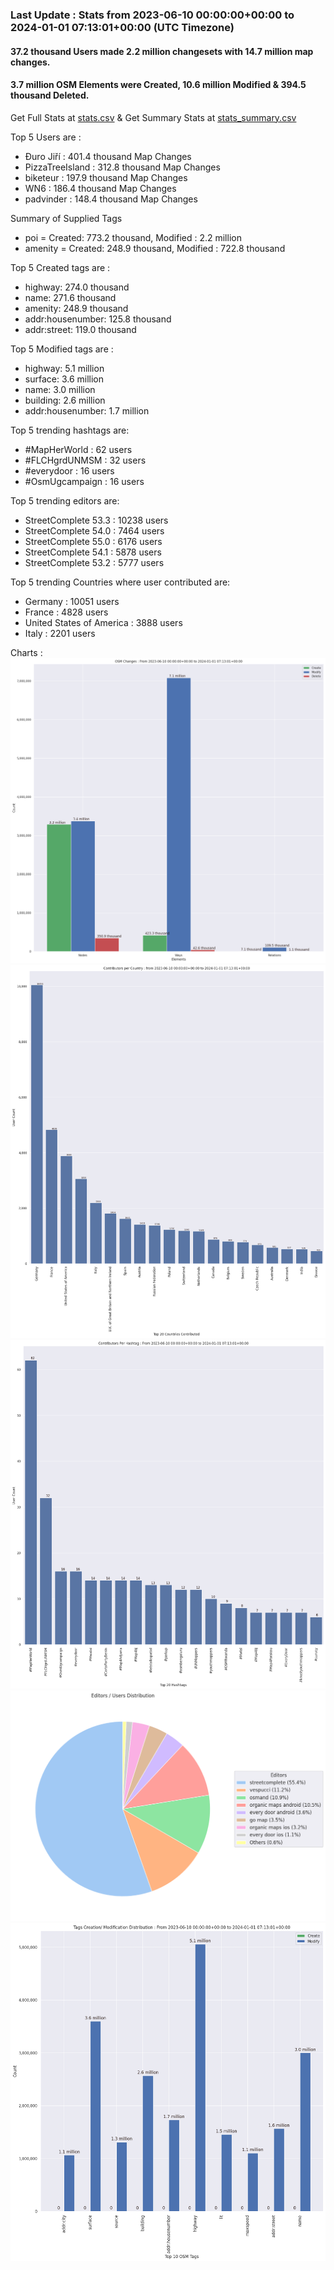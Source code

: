 ### Last Update : Stats from 2023-06-10 00:00:00+00:00 to 2024-01-01 07:13:01+00:00 (UTC Timezone)

#### 37.2 thousand Users made 2.2 million changesets with 14.7 million map changes.
#### 3.7 million OSM Elements were Created, 10.6 million Modified & 394.5 thousand Deleted.
Get Full Stats at [stats.csv](/stats/fieldmappers/Daily/stats.csv)
 & Get Summary Stats at [stats_summary.csv](/stats/fieldmappers/Daily/stats_summary.csv)

Top 5 Users are : 
- Đuro Jiří : 401.4 thousand Map Changes
- PizzaTreeIsland : 312.8 thousand Map Changes
- biketeur : 197.9 thousand Map Changes
- WN6 : 186.4 thousand Map Changes
- padvinder : 148.4 thousand Map Changes

Summary of Supplied Tags
- poi = Created: 773.2 thousand, Modified : 2.2 million
- amenity = Created: 248.9 thousand, Modified : 722.8 thousand


Top 5 Created tags are :
- highway: 274.0 thousand
- name: 271.6 thousand
- amenity: 248.9 thousand
- addr:housenumber: 125.8 thousand
- addr:street: 119.0 thousand


Top 5 Modified tags are :
- highway: 5.1 million
- surface: 3.6 million
- name: 3.0 million
- building: 2.6 million
- addr:housenumber: 1.7 million


Top 5 trending hashtags are:
- #MapHerWorld : 62 users
- #FLCHgrdUNMSM : 32 users
- #everydoor : 16 users
- #OsmUgcampaign : 16 users


Top 5 trending editors are:
- StreetComplete 53.3 : 10238 users
- StreetComplete 54.0 : 7464 users
- StreetComplete 55.0 : 6176 users
- StreetComplete 54.1 : 5878 users
- StreetComplete 53.2 : 5777 users


Top 5 trending Countries where user contributed are:
- Germany : 10051 users
- France : 4828 users
- United States of America : 3888 users
- Italy : 2201 users


 Charts : 
![Alt text](./stats_osm_changes.png) 
![Alt text](./stats_users_per_country.png) 
![Alt text](./stats_users_per_hashtag.png) 
![Alt text](./stats_editors_pie_chart.png) 
![Alt text](./stats_tags.png) 
